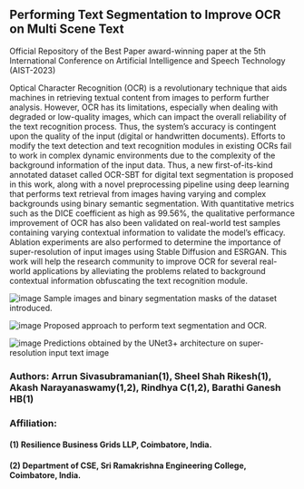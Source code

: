 ## Performing Text Segmentation to Improve OCR on Multi Scene Text

Official Repository of the Best Paper award-winning paper at the 5th International Conference on Artificial Intelligence and Speech Technology (AIST-2023)

Optical Character Recognition (OCR) is a revolutionary technique that aids machines in retrieving textual content from images to perform further analysis. However, OCR has its limitations, especially when dealing with degraded or low-quality images, which can impact the overall reliability of the text recognition process. Thus, the system’s accuracy is contingent upon the quality of the input (digital or handwritten documents). Efforts to modify the text detection and text recognition modules in existing OCRs fail to work in complex dynamic environments due to the complexity of the background information of the input data. Thus, a new first-of-its-kind annotated dataset called OCR-SBT for digital text segmentation is proposed in this work, along with a novel preprocessing pipeline using deep learning that performs text retrieval from images having varying and complex backgrounds using binary semantic segmentation. With quantitative metrics such as the DICE coefficient as high as 99.56%, the qualitative performance improvement of OCR has also been validated on real-world test samples containing varying contextual information to validate the model’s efficacy. Ablation experiments are also performed to determine the importance of super-resolution of input images using Stable Diffusion and ESRGAN. This work will help the research community to improve OCR for several real-world applications by alleviating the problems related to background contextual information obfuscating the text recognition module. 

![image](https://github.com/argon125/OCR_SBT-Performing-Text-Segmentation-to-Improve-OCR/assets/64146402/48d8737d-daaf-45bc-b936-ee63a51208e4)
Sample images and binary segmentation masks of the dataset introduced.

![image](https://github.com/argon125/OCR_SBT-Performing-Text-Segmentation-to-Improve-OCR/assets/64146402/92767323-5ae5-4d8d-b8ca-7c4edd1974a6)
Proposed approach to perform text segmentation and OCR.

![image](https://github.com/argon125/OCR_SBT-Performing-Text-Segmentation-to-Improve-OCR/assets/64146402/7b86b313-359a-4885-95a7-0e950b628097)
Predictions obtained by the UNet3+ architecture on super-resolution input text image

### Authors: Arrun Sivasubramanian(1), Sheel Shah Rikesh(1), Akash Narayanaswamy(1,2), Rindhya C(1,2), Barathi Ganesh HB(1)

### Affiliation:

#### (1) Resilience Business Grids LLP, Coimbatore, India.
#### (2) Department of CSE, Sri Ramakrishna Engineering College, Coimbatore, India.
